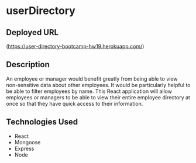 # userDirectory

## Deployed URL 
(https://user-directory-bootcamp-hw19.herokuapp.com/)


## Description
An employee or manager would benefit greatly from being able to view non-sensitive data about other employees. It would be particularly helpful to be able to filter employees by name. This React application will allow employees or managers to be able to view their entire employee directory at once so that they have quick access to their information. 


## Technologies Used 
* React
* Mongoose 
* Express
* Node